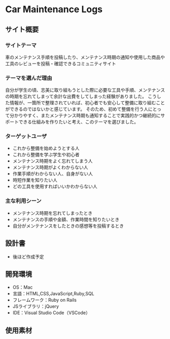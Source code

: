 # Car Maintenance Logs
## サイト概要
### サイトテーマ
車のメンテナンス手順を投稿したり、メンテナンス時期の通知や使用した商品や工具のレビューを投稿・確認できるコミュニティサイト
​
### テーマを選んだ理由
自分が学生の頃、志美に取り組もうとした際に必要な工具や手順、メンテナンスの時期を忘れてしまって余計な出費をしてしまった経験がありました。
こうした情報が、一箇所で整理されていれば、初心者でも安心して整備に取り組むことができるのではないかと感じています。
そのため、初めて整備を行う人にとって分かりやすく、またメンテナンス時期も通知することで実践的かつ継続的にサポートできる仕組みを作りたいと考え、このテーマを選びました。

### ターゲットユーザ
- これから整備を始めようとする人
- これから整備を学ぶ学生や初心者
- メンテナンス時期をよく忘れてしまう人
- メンテナンス時期がよくわからない人
- 作業手順がわからない人、自身がない人
- 時短作業を知りたい人
- どの工具を使用すればいいかわからない人
​
### 主な利用シーン
- メンテナンス時期を忘れてしまったとき
- メンテナンスの手順や金額、作業時間を知りたいとき
- 自分がメンテナンスをしたときの感想等を投稿するとき

## 設計書
- 後ほど作成予定
​
## 開発環境
- OS：Mac
- 言語：HTML,CSS,JavaScript,Ruby,SQL
- フレームワーク：Ruby on Rails
- JSライブラリ：jQuery
- IDE：Visual Studio Code（VSCode）
​
## 使用素材

